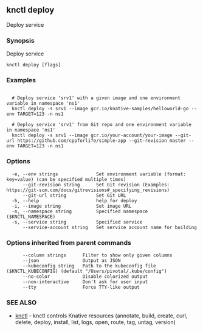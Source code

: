 ## knctl deploy

Deploy service

### Synopsis

Deploy service

```
knctl deploy [flags]
```

### Examples

```

  # Deploy service 'srv1' with a given image and one environment variable in namespace 'ns1'
  knctl deploy -s srv1 --image gcr.io/knative-samples/helloworld-go --env TARGET=123 -n ns1

  # Deploy service 'srv1' from Git repo and one environment variable in namespace 'ns1'
  knctl deploy -s srv1 --image gcr.io/your-account/your-image --git-url https://github.com/cppforlife/simple-app --git-revision master --env TARGET=123 -n ns1
```

### Options

```
  -e, --env strings              Set environment variable (format: key=value) (can be specified multiple times)
      --git-revision string      Set Git revision (Examples: https://git-scm.com/docs/gitrevisions#_specifying_revisions)
      --git-url string           Set Git URL
  -h, --help                     help for deploy
  -i, --image string             Set image URL
  -n, --namespace string         Specified namespace ($KNCTL_NAMESPACE)
  -s, --service string           Specified service
      --service-account string   Set service account name for building
```

### Options inherited from parent commands

```
      --column strings      Filter to show only given columns
      --json                Output as JSON
      --kubeconfig string   Path to the kubeconfig file ($KNCTL_KUBECONFIG) (default "/Users/pivotal/.kube/config")
      --no-color            Disable colorized output
      --non-interactive     Don't ask for user input
      --tty                 Force TTY-like output
```

### SEE ALSO

* [knctl](knctl.md)	 - knctl controls Knative resources (annotate, build, create, curl, delete, deploy, install, list, logs, open, route, tag, untag, version)

